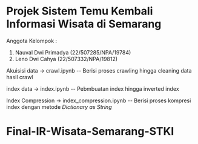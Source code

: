 # Projek Sistem Temu Kembali Informasi Wisata di Semarang

Anggota Kelompok :
1. Nauval Dwi Primadya  (22/507285/NPA/19784)
2. Leno Dwi Cahya   		(22/507332/NPA/19812)

Akuisisi data -> crawl.ipynb
-- Berisi proses crawling hingga cleaning data hasil crawl

index data -> index.ipynb
-- Pebmbuatan index hingga inverted index

Index Compression -> index_compression.ipynb
-- Berisi proses kompresi index dengan metode *Dictionary as String*
# Final-IR-Wisata-Semarang-STKI
